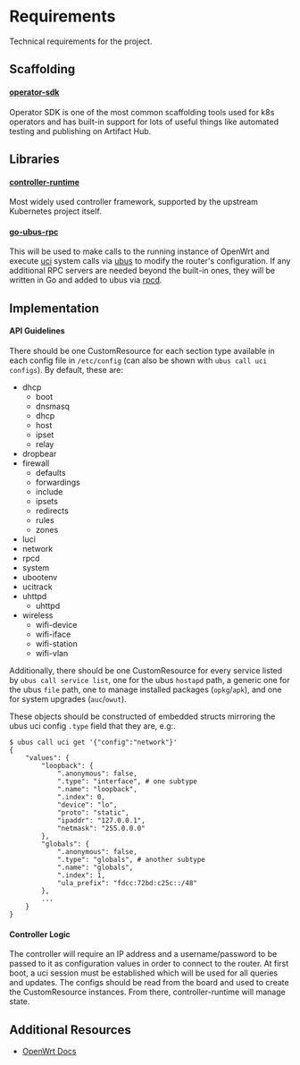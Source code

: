 # Requirements

Technical requirements for the project.

## Scaffolding
#### [operator-sdk](https://pkg.go.dev/github.com/operator-framework/operator-sdk)
Operator SDK is one of the most common scaffolding tools used for k8s operators and has built-in support 
for lots of useful things like automated testing and publishing on Artifact Hub.

## Libraries
#### [controller-runtime](https://pkg.go.dev/sigs.k8s.io/controller-runtime)
Most widely used controller framework, supported by the upstream Kubernetes project itself.

#### [go-ubus-rpc](https://github.com/daimonaslabs/go-ubus-rpc)
This will be used to make calls to the running instance of OpenWrt and execute [uci](https://openwrt.org/docs/techref/uci)
system calls via [ubus](https://openwrt.org/docs/techref/ubus) to modify the router's configuration. If any additional
RPC servers are needed beyond the built-in ones, they will be written in Go and added to ubus via [rpcd](https://openwrt.org/docs/techref/rpcd).

## Implementation
#### API Guidelines
There should be one CustomResource for each section type available in each config file in `/etc/config` (can also be shown with `ubus call uci configs`).
By default, these are:
- dhcp
    - boot
    - dnsmasq
    - dhcp
    - host
    - ipset
    - relay
- dropbear
- firewall
    - defaults
    - forwardings
    - include
    - ipsets
    - redirects
    - rules
    - zones
- luci
- network
- rpcd
- system
- ubootenv
- ucitrack
- uhttpd
    - uhttpd
- wireless
    - wifi-device
    - wifi-iface
    - wifi-station
    - wifi-vlan

Additionally, there should be one CustomResource for every service listed by `ubus call service list`, one for the ubus `hostapd` path, a generic
one for the ubus `file` path, one to manage installed packages (`opkg`/`apk`), and one for system upgrades (`auc`/`owut`).

These objects should be constructed of embedded structs mirroring the ubus uci config `.type` field that they are, e.g:.

```
$ ubus call uci get '{"config":"network"}'                                                                                                                      
{
    "values": {
        "loopback": {
            ".anonymous": false,
            ".type": "interface", # one subtype
            ".name": "loopback",
            ".index": 0,
            "device": "lo",
            "proto": "static",
            "ipaddr": "127.0.0.1",
            "netmask": "255.0.0.0"
        },
        "globals": {
            ".anonymous": false,
            ".type": "globals", # another subtype
            ".name": "globals",
            ".index": 1,
            "ula_prefix": "fdcc:72bd:c25c::/48"
        },
        ...
    }
}
```

#### Controller Logic
The controller will require an IP address and a username/password to be passed to it as configuration values in order to connect
to the router. At first boot, a uci session must be established which will be used for all queries and updates. The configs should
be read from the board and used to create the CustomResource instances. From there, controller-runtime will manage state.


## Additional Resources
- [OpenWrt Docs](https://openwrt.org/docs/start)